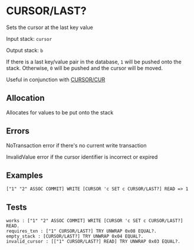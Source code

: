 # CURSOR/LAST?

Sets the cursor at the last key value

Input stack: `cursor`

Output stack: `b`

If there is a last key/value pair in the database, `1` will be pushed onto the stack.
Otherwise, `0` will be pushed and the cursor will be moved.

Useful in conjunction with [CURSOR/CUR](../QCURSOR/CUR.md)

## Allocation

Allocates for values to be put onto the stack

## Errors

NoTransaction error if there's no current write transaction

InvalidValue error if the cursor identifier is incorrect or expired

## Examples

```
["1" "2" ASSOC COMMIT] WRITE [CURSOR 'c SET c CURSOR/LAST?] READ => 1
```

## Tests

```test
works : ["1" "2" ASSOC COMMIT] WRITE [CURSOR 'c SET c CURSOR/LAST?] READ.
requires_txn : ["1" CURSOR/LAST?] TRY UNWRAP 0x08 EQUAL?.
empty_stack : [CURSOR/LAST?] TRY UNWRAP 0x04 EQUAL?.
invalid_cursor : [["1" CURSOR/LAST?] READ] TRY UNWRAP 0x03 EQUAL?.
```
